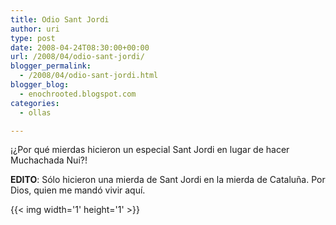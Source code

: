 ```yaml
---
title: Odio Sant Jordi
author: uri
type: post
date: 2008-04-24T08:30:00+00:00
url: /2008/04/odio-sant-jordi/
blogger_permalink:
  - /2008/04/odio-sant-jordi.html
blogger_blog:
  - enochrooted.blogspot.com
categories:
  - ollas

---
```

¡¿Por qué mierdas hicieron un especial Sant Jordi en lugar de hacer Muchachada Nui?!

<span style="font-weight:bold;">EDITO</span>: Sólo hicieron una mierda de Sant Jordi en la mierda de Cataluña. Por Dios, quien me mandó vivir aquí. 

<div class="blogger-post-footer">
  {{< img width='1' height='1' >}}
</div>